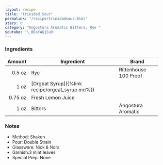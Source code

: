 ```yaml
---
layout: recipe
title: "Trinidad Sour"
permalink: "/recipe/trinidadsour.html"
stars: 0
category: "Angostura Aromatic Bitters, Rye "
youtube: '\_BEaYWQjSu0'
---
```


### Ingredients

|  Amount  | Ingredient               | Brand                   |
| ------: | ----------------------------------------------- | --------------------- |
|  0.5 oz | Rye                                             | Rittenhouse 100 Proof |
|    1 oz | [Orgeat Syrup]({%link recipe/orgeat_syrup.md%}) |
| 0.75 oz | Fresh Lemon Juice                               |
|    1 oz | Bitters                                         | Angostura Aromatic    |

### Notes

- Method: Shaken
- Pour: Double Strain
- Glassware: Nick & Nora
- Garnish:3 mint leaves
- Special Prep: None
